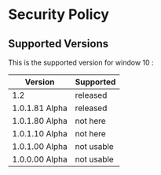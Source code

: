 # Security Policy

## Supported Versions

This is the supported version for window 10 :

| Version | Supported          |
|---------|--------------------|
| 1.2 | released |
| 1.0.1.81 Alpha | released |
| 1.0.1.80 Alpha | not here |
| 1.0.1.10 Alpha | not here |
| 1.0.1.00 Alpha | not usable |
| 1.0.0.00 Alpha | not usable |

